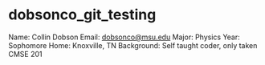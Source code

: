# dobsonco_git_testing
Name: Collin Dobson
Email: dobsonco@msu.edu
Major: Physics
Year: Sophomore
Home: Knoxville, TN
Background: Self taught coder, only taken CMSE 201
